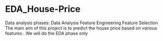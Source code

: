 # EDA_House-Price

Data analysis phases:
Data Analysis
Feature Engineering
Feature Selection
The main aim of this project is to predict the house price based on various features . We will do the EDA phase only
